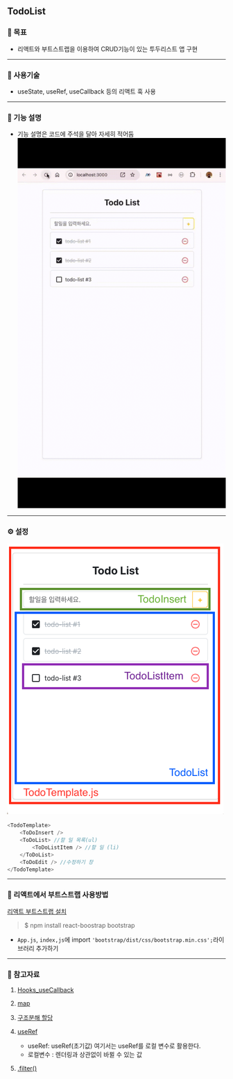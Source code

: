 ## TodoList

### 📌 목표
- 리액트와 부트스트랩을 이용하여 CRUD기능이 있는 투두리스트 앱 구현
---
### 📌 사용기술
- useState, useRef, useCallback 등의 리액트 훅 사용
---
### 📌 기능 설명
- 기능 설명은 코드에 주석을 달아 자세히 적어둠
![result](./img/result.gif)
---
### ⚙️ 설정
![result.mp4](./img/todo.png)

```javascript
<TodoTemplate>
    <ToDoInsert />
    <ToDoList> //할 일 목록(ul)
        <ToDoListItem /> //할 일 (li)
    </ToDoList>
	<ToDoEdit /> //수정하기 창
</TodoTemplate>
```
---

### 🔎 리액트에서 부트스트랩 사용방법

[리액트 부트스트랩 설치](https://react-bootstrap.github.io)

> $ npm install react-boostrap bootstrap
- `App.js`, `index,js`에 import `'bootstrap/dist/css/bootstrap.min.css';`라이브러리 추가하기

---

### 📒 참고자료
1. [Hooks_useCallback](https://velog.io/@hjthgus777/React-%EB%8B%A4%EC%8B%9C-%ED%95%9C%EB%B2%88-useCallback%EC%9D%84-%ED%8C%8C%ED%97%A4%EC%B3%90%EB%B3%B4%EC%9E%90)

2. [map](https://velog.io/@wooyong99/React-map-%EC%82%AC%EC%9A%A9%EB%B2%95)

3. [구조분해 할당](https://velog.io/@soonmac/%EC%9E%90%EB%B0%94%EC%8A%A4%ED%81%AC%EB%A6%BD%ED%8A%B8-%EA%B5%AC%EC%A1%B0-%EB%B6%84%ED%95%B4-%ED%95%A0%EB%8B%B9)

4. [useRef](https://velog.io/@hyoribogo/react-useref)
    - useRef: useRef(초기값) 여기서는 useRef를 로컬 변수로 활용한다.
    - 로컬변수 : 렌더링과 상관없이 바뀔 수 있는 값

5. [.filter()](https://velog.io/@suhado/React-filter%ED%95%A8%EC%88%98)
